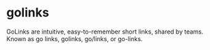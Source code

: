 # golinks
GoLinks are intuitive, easy-to-remember short links, shared by teams. Known as go links, golinks, go/links, or go-links.
